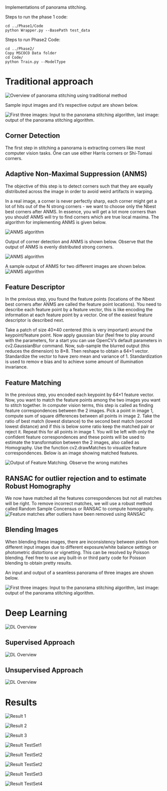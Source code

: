 Implementations of panorama stitching.

Steps to run the phase 1 code:

    cd ../Phase1/Code
    python Wrapper.py --BasePath test_data

Steps to run Phase2 Code:

    cd ../Phase2/
    Copy MSCOCO Data folder
    cd Code/
    python Train.py --ModelType 

# Traditional approach
![Overview of panorama stitching using traditional method](Images/TraditionalOverview.png)

Sample input images and it’s respective output are shown below.

![First three images: Input to the panorama stitching algorithm, last image: output of the panorama stitching algorithm.](Images/InputOutput.png)

## Corner Detection
The first step in stitching a panorama is extracting corners like most
computer vision tasks. One can use either Harris corners or Shi-Tomasi
corners.

## Adaptive Non-Maximal Suppression (ANMS)
The objective of this step is to detect corners such that they are
equally distributed across  the image in order to avoid weird artifacts
in warping.

In a real image, a corner is never perfectly sharp, each corner might
get a lot of hits out of the N strong corners - we want to choose only
the Nbest best corners after ANMS. In essence, you will get a lot more
corners than you should! ANMS will try to find corners which are true
local maxima. The algorithm for implementing ANMS is given below.

![ANMS algorithm](Images/anms.png)

Output of corner detection and ANMS is shown below. Observe that the output of ANMS is evenly distributed strong corners.

![ANMS algorithm](Images/ANMSOutput.png)

A sample output of ANMS for two different images are shown below.
![ANMS algorithm](Images/anms-output.png)

## Feature Descriptor
In the previous step, you found the feature points  (locations of the
Nbest best corners after ANMS are called the feature point locations).
You need to describe each feature point by a feature vector, this is
like encoding the information at each feature point by a vector. One of
the easiest feature descriptor is described next.

Take a patch of size 40×40 centered (this is very important) around the
keypoint/feature point. Now apply gaussian blur (feel free to play
around with the parameters, for a start you can use OpenCV’s default
parameters in cv2.GaussianBlur command. Now, sub-sample the blurred
output (this reduces the dimension) to 8×8. Then reshape to obtain a
64×1 vector. Standardize the vector to have zero mean and variance of 1.
Standardization is used to remov e bias and to achieve some amount of
illumination invariance.

## Feature Matching
In the previous step, you encoded each keypoint by 64×1 feature vector.
Now, you want to match the feature points among the two images you want
to stitch together. In computer vision terms, this step is called as
finding feature correspondences between the 2 images. Pick a point in
image 1, compute sum of square differences between all points in image
2\. Take the ratio of best match (lowest distance) to the second best
match (second lowest distance) and if this is below some ratio keep the
matched pair or reject it. Repeat this for all points in image 1. You
will be left with only the confident feature correspondences and these
points will be used to estimate the transformation between the 2 images,
also called as Homography. Use the function cv2.drawMatches to visualize
feature correspondences. Below is an image showing matched features.

![Output of Feature Matching. Observe the wrong matches](Images/FeatureMatching.png)

## RANSAC for outlier rejection and to estimate Robust Homography

We now have matched all the features correspondences but not all matches
will be right. To remove incorrect matches, we will use a robust method
called Random Sample Concensus or RANSAC to compute homography.
![ Feature matches after outliers have been removed using RANSAC](Images/RANSAC_homography.png)

##  Blending Images
When blending these images, there are inconsistency between pixels from
different input images due to different exposure/white balance settings
or photometric distortions or vignetting. This can be resolved by
Poisson blending. Feel free to use any built-in or third party code for
Poisson blending to obtain pretty results.

An input and output of a seamless panorama of three images are shown below.

![First three images: Input to the panorama stitching algorithm, last image: output of the panorama stitching algorithm.](Images/InputOutput.png)

# Deep Learning
![DL Overview](Images/DLOverview.png)

## Supervised Approach
![DL Overview](Images/HomographyNetSup.png)

## Unsupervised Approach
![DL Overview](Images/HomographyNetUnsup.png)


# Results
![Result 1](Results/Set1/1pano.png)

![Result 2](Results/Set2/2pano.png)

![Result 3](Results/Set3/3pano.png)

![Result TestSet1](Results/TestSet1/4blur_pano.png)

![Result TestSet2](Results/TestSet2/5pano.png)

![Result TestSet2](Results/TestSet2/6pano.png)

![Result TestSet3](Results/TestSet3/6blur_pano.png)

![Result TestSet4](Results/TestSet4/7pano.png)

